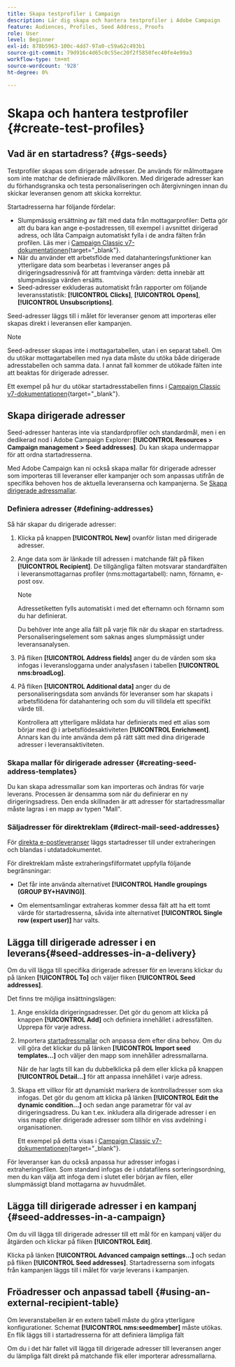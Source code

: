 ```yaml
---
title: Skapa testprofiler i Campaign
description: Lär dig skapa och hantera testprofiler i Adobe Campaign
feature: Audiences, Profiles, Seed Address, Proofs
role: User
level: Beginner
exl-id: 878b5963-100c-4dd7-97a0-c59a62c493b1
source-git-commit: 79d916c4d65c0c55ec20f2f5850fec40fe4e99a3
workflow-type: tm+mt
source-wordcount: '928'
ht-degree: 0%

---
```


# Skapa och hantera testprofiler {#create-test-profiles}

## Vad är en startadress? {#gs-seeds}

Testprofiler skapas som dirigerade adresser. De används för målmottagare som inte matchar de definierade målvillkoren. Med dirigerade adresser kan du förhandsgranska och testa personaliseringen och återgivningen innan du skickar leveransen genom att skicka korrektur.

Startadresserna har följande fördelar:

* Slumpmässig ersättning av fält med data från mottagarprofiler: Detta gör att du bara kan ange e-postadressen, till exempel i avsnittet dirigerad adress, och låta Campaign automatiskt fylla i de andra fälten från profilen. Läs mer i [Campaign Classic v7-dokumentationen](https://experienceleague.adobe.com/docs/campaign-classic/using/sending-messages/using-seed-addresses/use-case--selecting-seed-addresses-on-criteria.html){target="_blank"}.
* När du använder ett arbetsflöde med datahanteringsfunktioner kan ytterligare data som bearbetas i leveranser anges på dirigeringsadressnivå för att framtvinga värden: detta innebär att slumpmässiga värden ersätts.
* Seed-adresser exkluderas automatiskt från rapporter om följande leveransstatistik: **[!UICONTROL Clicks]**, **[!UICONTROL Opens]**, **[!UICONTROL Unsubscriptions]**.

Seed-adresser läggs till i målet för leveranser genom att importeras eller skapas direkt i leveransen eller kampanjen.

>[!NOTE]
>
>Seed-adresser skapas inte i mottagartabellen, utan i en separat tabell. Om du utökar mottagartabellen med nya data måste du utöka både dirigerade adresstabellen och samma data. I annat fall kommer de utökade fälten inte att beaktas för dirigerade adresser.
>
>Ett exempel på hur du utökar startadresstabellen finns i [Campaign Classic v7-dokumentationen](https://experienceleague.adobe.com/docs/campaign-classic/using/sending-messages/using-seed-addresses/use-case--selecting-seed-addresses-on-criteria.html){target="_blank"}.



## Skapa dirigerade adresser

Seed-adresser hanteras inte via standardprofiler och standardmål, men i en dedikerad nod i Adobe Campaign Explorer: **[!UICONTROL Resources > Campaign management > Seed addresses]**. Du kan skapa undermappar för att ordna startadresserna.

Med Adobe Campaign kan ni också skapa mallar för dirigerade adresser som importeras till leveranser eller kampanjer och som anpassas utifrån de specifika behoven hos de aktuella leveranserna och kampanjerna. Se [Skapa dirigerade adressmallar](#creating-seed-address-templates).

### Definiera adresser {#defining-addresses}

Så här skapar du dirigerade adresser:

1. Klicka på knappen **[!UICONTROL New]** ovanför listan med dirigerade adresser.
1. Ange data som är länkade till adressen i matchande fält på fliken **[!UICONTROL Recipient]**. De tillgängliga fälten motsvarar standardfälten i leveransmottagarnas profiler (nms:mottagartabell): namn, förnamn, e-post osv.

   >[!NOTE]
   >
   >Adressetiketten fylls automatiskt i med det efternamn och förnamn som du har definierat.
   >
   >Du behöver inte ange alla fält på varje flik när du skapar en startadress. Personaliseringselement som saknas anges slumpmässigt under leveransanalysen.

1. På fliken **[!UICONTROL Address fields]** anger du de värden som ska infogas i leveransloggarna under analysfasen i tabellen **[!UICONTROL nms:broadLog]**.

1. På fliken **[!UICONTROL Additional data]** anger du de personaliseringsdata som används för leveranser som har skapats i arbetsflödena för datahantering och som du vill tilldela ett specifikt värde till.

   Kontrollera att ytterligare måldata har definierats med ett alias som börjar med @ i arbetsflödesaktiviteten **[!UICONTROL Enrichment]**. Annars kan du inte använda dem på rätt sätt med dina dirigerade adresser i leveransaktiviteten.

### Skapa mallar för dirigerade adresser {#creating-seed-address-templates}

Du kan skapa adressmallar som kan importeras och ändras för varje leverans. Processen är densamma som när du definierar en ny dirigeringsadress. Den enda skillnaden är att adresser för startadressmallar måste lagras i en mapp av typen &quot;Mall&quot;.

### Säljadresser för direktreklam {#direct-mail-seed-addresses}

För [direkta e-postleveranser](../send/direct-mail.md) läggs startadresser till under extraheringen och blandas i utdatadokumentet.

För direktreklam måste extraheringsfilformatet uppfylla följande begränsningar:

* Det får inte använda alternativet **[!UICONTROL Handle groupings (GROUP BY+HAVING)]**.

* Om elementsamlingar extraheras kommer dessa fält att ha ett tomt värde för startadresserna, såvida inte alternativet **[!UICONTROL Single row (expert user)]** har valts.

## Lägga till dirigerade adresser i en leverans{#seed-addresses-in-a-delivery}

Om du vill lägga till specifika dirigerade adresser för en leverans klickar du på länken **[!UICONTROL To]** och väljer fliken **[!UICONTROL Seed addresses]**.

Det finns tre möjliga insättningslägen:

1. Ange enskilda dirigeringsadresser.  Det gör du genom att klicka på knappen **[!UICONTROL Add]** och definiera innehållet i adressfälten. Upprepa för varje adress.

1. Importera [startadressmallar](#creating-seed-address-template) och anpassa dem efter dina behov. Om du vill göra det klickar du på länken **[!UICONTROL Import seed templates...]** och väljer den mapp som innehåller adressmallarna.

   När de har lagts till kan du dubbelklicka på dem eller klicka på knappen **[!UICONTROL Detail...]** för att anpassa innehållet i varje adress.

1. Skapa ett villkor för att dynamiskt markera de kontrolladresser som ska infogas. Det gör du genom att klicka på länken **[!UICONTROL Edit the dynamic condition...]** och sedan ange parametrar för val av dirigeringsadress. Du kan t.ex. inkludera alla dirigerade adresser i en viss mapp eller dirigerade adresser som tillhör en viss avdelning i organisationen.

   Ett exempel på detta visas i [Campaign Classic v7-dokumentationen](https://experienceleague.adobe.com/docs/campaign-classic/using/sending-messages/using-seed-addresses/use-case--selecting-seed-addresses-on-criteria.html){target="_blank"}.

För leveranser kan du också anpassa hur adresser infogas i extraheringsfilen. Som standard infogas de i utdatafilens sorteringsordning, men du kan välja att infoga dem i slutet eller början av filen, eller slumpmässigt bland mottagarna av huvudmålet.

## Lägga till dirigerade adresser i en kampanj {#seed-addresses-in-a-campaign}

Om du vill lägga till dirigerade adresser till ett mål för en kampanj väljer du åtgärden och klickar på fliken **[!UICONTROL Edit]**.

Klicka på länken **[!UICONTROL Advanced campaign settings...]** och sedan på fliken **[!UICONTROL Seed addresses]**. Startadresserna som infogats från kampanjen läggs till i målet för varje leverans i kampanjen.

## Fröadresser och anpassad tabell {#using-an-external-recipient-table}

Om leveranstabellen är en extern tabell måste du göra ytterligare konfigurationer. Schemat **[!UICONTROL nms:seedmember]** måste utökas. En flik läggs till i startadresserna för att definiera lämpliga fält

Om du i det här fallet vill lägga till dirigerade adresser till leveransen anger du lämpliga fält direkt på matchande flik eller importerar adressmallarna.

<!--The **nms:seedMember** schema extension is [this section](../../configuration/using/seed-addresses.md).-->
